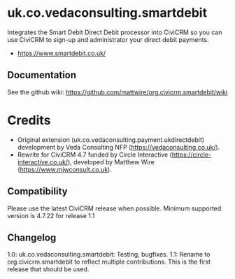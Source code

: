 # uk.co.vedaconsulting.smartdebit

Integrates the Smart Debit Direct Debit processor into CiviCRM so you can use CiviCRM to sign-up and administrator your direct debit payments.

* https://www.smartdebit.co.uk/

## Documentation
See the github wiki: https://github.com/mattwire/org.civicrm.smartdebit/wiki

# Credits
* Original extension (uk.co.vedaconsulting.payment.ukdirectdebit) development by Veda Consulting NFP (https://vedaconsulting.co.uk/).
* Rewrite for CiviCRM 4.7 funded by Circle Interactive (https://circle-interactive.co.uk/), developed by Matthew Wire (https://www.mjwconsult.co.uk).

## Compatibility
Please use the latest CiviCRM release when possible.  Minimum supported version is 4.7.22 for release 1.1

## Changelog
1.0: uk.co.vedaconsulting.smartdebit: Testing, bugfixes.
1.1: Rename to org.civicrm.smartdebit to reflect multiple contributions.  This is the first release that should be used. 
